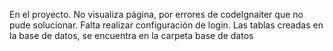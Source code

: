 En el proyecto. 
No visualiza página, por errores de codeIgnaiter que no pude solucionar. 
Falta realizar configuración de login.
Las tablas creadas en la base de datos, se encuentra en la carpeta base de datos
